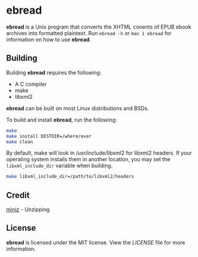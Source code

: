 # ebread
**ebread** is a Unix program that converts the XHTML conents of EPUB ebook
archives into formatted plaintext. Run `ebread -h` or `man 1 ebread` for
information on how to use **ebread**.

## Building
Building **ebread** requires the following:
* A C compiler
* make
* libxml2

**ebread** can be built on most Linux distributions and BSDs.

To build and install **ebread**, run the following:
```bash
make
make install DESTDIR=/where/ever
make clean
```
By default, make will look in /usr/include/libxml2 for libxml2 headers. If your
operating system installs them in another location, you may set the
`libxml_include_dir` variable when building.
```bash
make libxml_include_dir=/path/to/libxml2/headers
```

## Credit
[miniz](https://github.com/richgel999/miniz) - Unzipping

## License
**ebread** is licensed under the MIT license. View the *LICENSE* file for more
information.
